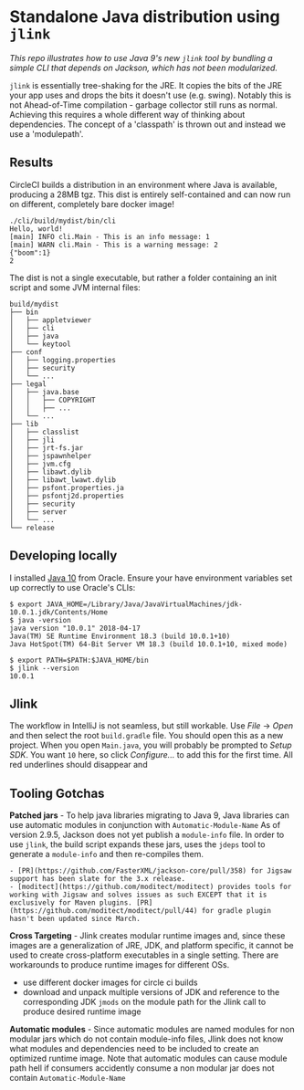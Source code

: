 # Standalone Java distribution using `jlink`

_This repo illustrates how to use Java 9's new `jlink` tool by bundling a simple CLI that depends on Jackson, which has not been modularized._

`jlink` is essentially tree-shaking for the JRE.  It copies the bits of the JRE your app uses and drops the bits it doesn't use (e.g. swing).  Notably this is not Ahead-of-Time compilation - garbage collector still runs as normal.  Achieving this requires a whole different way of thinking about dependencies.  The concept of a 'classpath' is thrown out and instead we use a 'modulepath'.

## Results

CircleCI builds a distribution in an environment where Java is available, producing a 28MB tgz.  This dist is entirely self-contained and can now run on different, completely bare docker image!

```
./cli/build/mydist/bin/cli
Hello, world!
[main] INFO cli.Main - This is an info message: 1
[main] WARN cli.Main - This is a warning message: 2
{"boom":1}
2
```

The dist is not a single executable, but rather a folder containing an init script and some JVM internal files:

```
build/mydist
├── bin
│   ├── appletviewer
│   ├── cli
│   ├── java
│   └── keytool
├── conf
│   ├── logging.properties
│   ├── security
│   └── ...
├── legal
│   ├── java.base
│   │   ├── COPYRIGHT
│   │   ├── ...
│   └── ...
├── lib
│   ├── classlist
│   ├── jli
│   ├── jrt-fs.jar
│   ├── jspawnhelper
│   ├── jvm.cfg
│   ├── libawt.dylib
│   ├── libawt_lwawt.dylib
│   ├── psfont.properties.ja
│   ├── psfontj2d.properties
│   ├── security
│   ├── server
│   └── ...
└── release
```

## Developing locally

I installed [Java 10](http://www.oracle.com/technetwork/java/javase/downloads/jdk10-downloads-4416644.html) from Oracle. Ensure your have environment variables set up correctly to use Oracle's CLIs:

```
$ export JAVA_HOME=/Library/Java/JavaVirtualMachines/jdk-10.0.1.jdk/Contents/Home
$ java -version
java version "10.0.1" 2018-04-17
Java(TM) SE Runtime Environment 18.3 (build 10.0.1+10)
Java HotSpot(TM) 64-Bit Server VM 18.3 (build 10.0.1+10, mixed mode)

$ export PATH=$PATH:$JAVA_HOME/bin
$ jlink --version
10.0.1
```

## Jlink 
The workflow in IntelliJ is not seamless, but still workable.  Use _File_ -> _Open_ and then select the root `build.gradle` file. You should open this as a new project.  When you open `Main.java`, you will probably be prompted to _Setup SDK_. You want `10` here, so click _Configure..._ to add this for the first time.  All red underlines should disappear and

## Tooling Gotchas

**Patched jars** - To help java libraries migrating to Java 9, Java libraries can use automatic modules in conjunction with `Automatic-Module-Name`  As of version 2.9.5, Jackson does not yet publish a `module-info` file.  In order to use `jlink`, the build script expands these jars, uses the `jdeps` tool to generate a `module-info` and then re-compiles them.

    - [PR](https://github.com/FasterXML/jackson-core/pull/358) for Jigsaw support has been slate for the 3.x release.
    - [moditect](https://github.com/moditect/moditect) provides tools for working with Jigsaw and solves issues as such EXCEPT that it is exclusively for Maven plugins. [PR](https://github.com/moditect/moditect/pull/44) for gradle plugin hasn't been updated since March.

**Cross Targeting** - Jlink creates modular runtime images and, since these images are a generalization of JRE, JDK, and platform specific, it cannot be used to create cross-platform executables in a single setting. There are workarounds to produce runtime images for different OSs.
  - use different docker images for circle ci builds
  - download and unpack multiple versions of JDK and reference to the corresponding JDK `jmods` on the module path for the Jlink call to produce desired runtime image

**Automatic modules** - Since automatic modules are named modules for non modular jars which do not contain module-info files, Jlink does not know what modules and dependencies need to be included to create an optimized runtime image. Note that automatic modules can cause module path hell if consumers accidently consume a non modular jar does not contain `Automatic-Module-Name`
